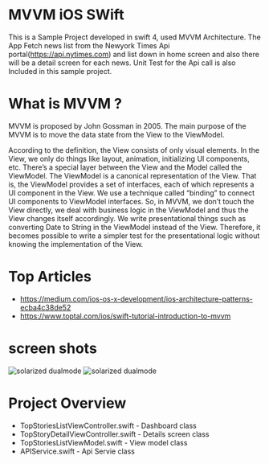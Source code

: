
# MVVM iOS SWift


This is a Sample Project developed in swift 4, used MVVM Architecture. The App Fetch news list from the Newyork Times Api portal(https://api.nytimes.com) and list down in home screen and also there will be a detail screen for each news. Unit Test for the Api call is also Included in this sample project.


# What is MVVM ?

MVVM is proposed by John Gossman in 2005. The main purpose of the MVVM is to move the data state from the View to the ViewModel. 

According to the definition, the View consists of only visual elements. In the View, we only do things like layout, animation, initializing UI components, etc. There’s a special layer between the View and the Model called the ViewModel. The ViewModel is a canonical representation of the View. That is, the ViewModel provides a set of interfaces, each of which represents a UI component in the View. We use a technique called “binding” to connect UI components to ViewModel interfaces. So, in MVVM, we don’t touch the View directly, we deal with business logic in the ViewModel and thus the View changes itself accordingly. We write presentational things such as converting Date to String in the ViewModel instead of the View. Therefore, it becomes possible to write a simpler test for the presentational logic without knowing the implementation of the View.

# Top Articles 
* https://medium.com/ios-os-x-development/ios-architecture-patterns-ecba4c38de52
* https://www.toptal.com/ios/swift-tutorial-introduction-to-mvvm 

# screen shots

![solarized dualmode](https://github.com/FaizalMalik/MVVM-Architecture-SWift/blob/master/Screen%20shots/Simulator%20Screen%20Shot%20-%20iPhone%206s%20-%202018-10-09%20at%2012.32.02.png)
![solarized dualmode](https://github.com/FaizalMalik/MVVM-Architecture-SWift/blob/master/Screen%20shots/Simulator%20Screen%20Shot%20-%20iPhone%206s%20-%202018-10-09%20at%2012.36.47.png)

# Project Overview

* TopStoriesListViewController.swift - Dashboard class
* TopStoryDetailViewController.swift - Details screen class
* TopStoriesListViewModel.swift      - View model class
* APIService.swift                   - Api Servie class 
